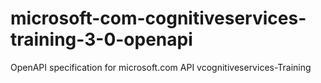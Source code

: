 # microsoft-com-cognitiveservices-training-3-0-openapi
OpenAPI specification for microsoft.com API vcognitiveservices-Training
